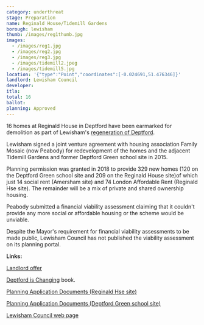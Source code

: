 ```yaml
---
category: underthreat
stage: Preparation
name: Reginald House/Tidemill Gardens
borough: lewisham
thumb: /images/reg1thumb.jpg
images:
  - /images/reg1.jpg
  - /images/reg2.jpg
  - /images/reg3.jpg
  - /images/tidemill2.jpeg
  - /images/tidemill5.jpg
location: '{"type":"Point","coordinates":[-0.024691,51.476346]}'
landlord: Lewisham Council
developer:
itla:
total: 16
ballot:
planning: Approved
---
```

16 homes at Reginald House in Deptford have been earmarked for demolition as part of Lewisham's [regeneration of Deptford](https://lewisham.gov.uk/tidemill). 

Lewisham signed a joint venture agreement with housing association Family Mosaic (now Peabody) for redevelopment of the homes and the adjacent Tidemill Gardens and former Deptford Green school site in 2015.

Planning permission was granted in 2018 to provide 329 new homes (120 on the Deptford Green school site and 209 on the Reginald House site)of which just 14 social rent (Amersham site) and 74 London Affordable Rent (Reginald Hse site). The remainder will be a mix of private and shared ownership housing. 

Peabody submitted a financial viability assessment claiming that it couldn't provide any more social or affordable housing or the scheme would be unviable.

Despite the Mayor's requirement for financial viability assessments to be made public, Lewisham Council has not published the viability assessment on its planning portal.


__Links:__

[Landlord offer](http://councilmeetings.lewisham.gov.uk/documents/s67637/Appendix%20A%20-%20Achilles%20Street%20Landlord%20Offer.pdf)

[Deptford is Changing](https://www.yumpu.com/en/document/view/63260301/deptford-is-changing-a-creative-exploration-of-gentrification) book.

[Planning Application Documents (Reginald Hse site)](https://planning.lewisham.gov.uk/online-applications/applicationDetails.do?activeTab=documents&keyVal=_LEWIS_DCAPR_82154)

[Planning Application Documents (Deptford Green school site)](https://planning.lewisham.gov.uk/online-applications/applicationDetails.do?activeTab=documents&keyVal=_LEWIS_DCAPR_82142)

[Lewisham Council web page](https://lewisham.gov.uk/tidemill)
